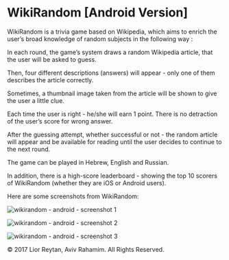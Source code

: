 # WikiRandom [Android Version]

WikiRandom is a trivia game based on Wikipedia, which aims to enrich the user’s broad knowledge of random subjects in the following way :

In each round, the game’s system draws a random Wikipedia article, that the user will be asked to guess.

Then, four different descriptions (answers) will appear - only one of them describes the article correctly.

Sometimes, a thumbnail image taken from the article will be shown to give the user a little clue.

Each time the user is right - he/she will earn 1 point. There is no detraction of the user’s score for wrong answer.

After the guessing attempt, whether successful or not - the random article will appear and be available for reading until the user decides to continue to the next round.

The game can be played in Hebrew, English and Russian.

In addition, there is a high-score leaderboard - showing the top 10 scorers of WikiRandom (whether they are iOS or Android users).

Here are some screenshots from WikiRandom:

![wikirandom - android - screenshot 1](https://user-images.githubusercontent.com/25127522/28496388-5b694c2e-6f72-11e7-8546-7b4190a172d0.png)


![wikirandom - android - screenshot 2](https://user-images.githubusercontent.com/25127522/28496389-5ca0e5fc-6f72-11e7-90f9-b0fb6481ca44.png)


![wikirandom - android - screenshot 3](https://user-images.githubusercontent.com/25127522/28496390-5df57382-6f72-11e7-8572-f7a30707659f.png)

© 2017 Lior Reytan, Aviv Rahamim. All Rights Reserved.
